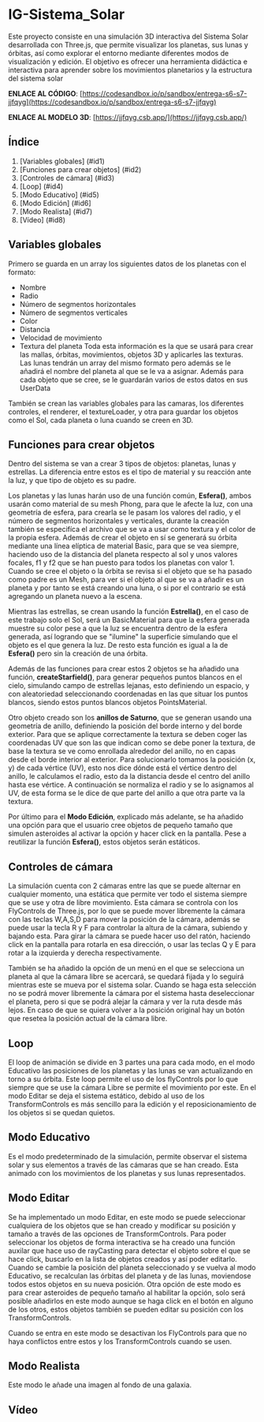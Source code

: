 # IG-Sistema_Solar
Este proyecto consiste en una simulación 3D interactiva del Sistema Solar desarrollada con Three.js, que permite visualizar los planetas, sus lunas y órbitas, así como explorar el entorno mediante diferentes modos de visualización y edición. El objetivo es ofrecer una herramienta didáctica e interactiva para aprender sobre los movimientos planetarios y la estructura del sistema solar

**ENLACE AL CÓDIGO**: [https://codesandbox.io/p/sandbox/entrega-s6-s7-jjfqyg](https://codesandbox.io/p/sandbox/entrega-s6-s7-jjfqyg)

**ENLACE AL MODELO 3D**: [https://jjfqyg.csb.app/](https://jjfqyg.csb.app/)

## **Índice**   
1. [Variables globales] (#id1)
2. [Funciones para crear objetos] (#id2)
3. [Controles de cámara] (#id3)
4. [Loop] (#id4)
5. [Modo Educativo] (#id5)
6. [Modo Edición] (#id6]
7. [Modo Realista] (#id7)
8. [Vídeo] (#id8)


## Variables globales <a name="id1"></a>
Primero se guarda en un array los siguientes datos de los planetas con el formato:
* Nombre
* Radio
* Número de segmentos horizontales
* Número de segmentos verticales
* Color
* Distancia
* Velocidad de movimiento
* Textura del planeta
Toda esta información es la que se usará para crear las mallas, órbitas, movimientos, objetos 3D y aplicarles las texturas. Las lunas tendrán un array del mismo formato pero además se le añadirá el nombre del planeta al que se le va a asignar. Además para cada objeto que se cree, se le guardarán varios de estos datos en sus UserData

También se crean las variables globales para las camaras, los diferentes controles, el renderer, el textureLoader, y otra para guardar los objetos como el Sol, cada planeta o luna cuando se creen en 3D.

## Funciones para crear objetos <a name="id2"></a>
Dentro del sistema se van a crear 3 tipos de objetos: planetas, lunas y estrellas. La diferencia entre estos es el tipo de material y su reacción ante la luz, y que tipo de objeto es su padre.

Los planetas y las lunas harán uso de una función común, **Esfera()**, ambos usarán como material de su mesh Phong, para que le afecte la luz, con una geometría de esfera, para crearla se le pasam los valores del radio, y el número de segmentos horizontales y verticales, durante la creación también se especifíca el archivo que se va a usar como textura y el color de la propia esfera. Además de crear el objeto en sí se generará su órbita mediante una línea elíptica de material Basic, para que se vea siempre, haciendo uso de la distancia del planeta respecto al sol y unos valores focales, f1 y f2 que se han puesto para todos los planetas con valor 1. Cuando se cree el objeto o la órbita se revisa si el objeto que se ha pasado como padre es un Mesh, para ver si el objeto al que se va a añadir es un planeta y por tanto se está creando una luna, o si por el contrario se está agregando un planeta nuevo a la escena.

Mientras las estrellas, se crean usando la función **Estrella()**, en el caso de este trabajo solo el Sol, será un BasicMaterial para que la esfera generada muestre su color pese a que la luz se encuentra dentro de la esfera generada, así logrando que se "ilumine" la superficie simulando que el objeto es el que genera la luz. De resto esta función es igual a la de **Esfera()** pero sin la creación de una órbita.

Además de las funciones para crear estos 2 objetos se ha añadido una función, **createStarfield()**, para generar pequeños puntos blancos en el cielo, simulando campo de estrellas lejanas, esto definiendo un espacio, y con aleatoriedad seleccionando coordenadas en las que situar los puntos blancos, siendo estos puntos blancos objetos PointsMaterial. 

Otro objeto creado son los **anillos de Saturno**, que se generan usando una geometría de anillo, definiendo la posición del borde interno y del borde exterior. Para que se aplique correctamente la textura se deben coger las coordenadas UV que son las que indican como se debe poner la textura, de base la textura se ve como enrollada alrededor del anillo, no en capas desde el borde interior al exterior. Para solucionarlo tomamos la posición (x, y) de cada vértice (UV), esto nos dice dónde está el vértice dentro del anillo, le calculamos el radio, esto da la distancia desde el centro del anillo hasta ese vértice. A continuación se normaliza el radio y se lo asignamos al UV, de esta forma se le dice de que parte del anillo a que otra parte va la textura.

Por último para el **Modo Edición**, explicado más adelante, se ha añadido una opción para que el usuario cree objetos de pequeño tamaño que simulen asteroides al activar la opción y hacer click en la pantalla. Pese a reutilizar la función **Esfera()**, estos objetos serán estáticos.

## Controles de cámara <a name="id3"></a>
La simulación cuenta con 2 cámaras entre las que se puede alternar en cualquier momento, una estática que permite ver todo el sistema siempre que se use y otra de libre movimiento. Esta cámara se controla con los FlyControls de Three.js, por lo que se puede mover libremente la cámara con las teclas W,A,S,D para mover la posición de la cámara, además se puede usar la tecla R y F para controlar la altura de la cámara, subiendo y bajando esta. Para girar la cámara se puede hacer uso del ratón, haciendo click en la pantalla para rotarla en esa dirección, o usar las teclas Q y E para rotar a la izquierda y derecha respectivamente. 

También se ha añadido la opción de un menú en el que se selecciona un planeta al que la cámara libre se acercará, se quedará fijada y lo seguirá mientras este se mueva por el sistema solar. Cuando se haga esta selección no se podrá mover libremente la cámara por el sistema hasta deseleccionar el planeta, pero si que se podrá alejar la cámara y ver la ruta desde más lejos. En caso de que se quiera volver a la posición original hay un botón que resetea la posición actual de la cámara libre.

## Loop <a name="id4"></a>
El loop de animación se divide en 3 partes una para cada modo, en el modo Educativo las posiciones de los planetas y las lunas se van actualizando en torno a su órbita. Este loop permite el uso de los flyControls por lo que siempre que se use la cámara Libre se permite el movimiento por este. En el modo Editar se deja el sistema estático, debido al uso de los TransformControls es más sencillo para la edición y el reposicionamiento de los objetos si se quedan quietos.

## Modo Educativo <a name="id5"></a>
Es el modo predeterminado de la simulación, permite observar el sistema solar y sus elementos a través de las cámaras que se han creado. Esta animado con los movimientos de los planetas y sus lunas representados. 

## Modo Editar <a name="id6"></a>
Se ha implementado un modo Editar, en este modo se puede seleccionar cualquiera de los objetos que se han creado y modificar su posición y tamaño a través de las opciones de TransformControls. Para poder seleccionar los objetos de forma interactiva se ha creado una función auxilar que hace uso de rayCasting para detectar el objeto sobre el que se hace click, buscarlo en la lista de objetos creados y así poder editarlo. Cuando se cambie la posición del planeta seleccionado y se vuelva al modo Educativo, se recalculan las órbitas del planeta y de las lunas, moviendose todos estos objetos en su nueva posición. Otra opción de este modo es para crear asteroides de pequeño tamaño al habilitar la opción, solo será posible añadirlos en este modo aunque se haga click en el botón en alguno de los otros, estos objetos también se pueden editar su posición con los TransformControls.

Cuando se entra en este modo se desactivan los FlyControls para que no haya conflictos entre estos y los TransformControls cuando se usen.

## Modo Realista <a name="id7"></a>
Este modo le añade una imagen al fondo de una galaxia.

## Vídeo <a name="id8"></a>
